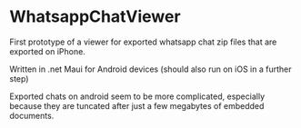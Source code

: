 # WhatsappChatViewer

First prototype of a viewer for exported whatsapp chat zip files that are exported on iPhone.

Written in .net Maui for Android devices
(should also run on iOS in a further step)

Exported chats on android seem to be more complicated, especially because they are tuncated after just a few megabytes of embedded documents.
